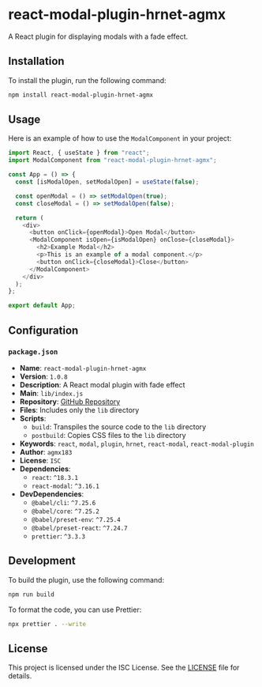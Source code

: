 # react-modal-plugin-hrnet-agmx

A React plugin for displaying modals with a fade effect.

## Installation

To install the plugin, run the following command:

```bash
npm install react-modal-plugin-hrnet-agmx
```

## Usage

Here is an example of how to use the `ModalComponent` in your project:

```javascript
import React, { useState } from "react";
import ModalComponent from "react-modal-plugin-hrnet-agmx";

const App = () => {
  const [isModalOpen, setModalOpen] = useState(false);

  const openModal = () => setModalOpen(true);
  const closeModal = () => setModalOpen(false);

  return (
    <div>
      <button onClick={openModal}>Open Modal</button>
      <ModalComponent isOpen={isModalOpen} onClose={closeModal}>
        <h2>Example Modal</h2>
        <p>This is an example of a modal component.</p>
        <button onClick={closeModal}>Close</button>
      </ModalComponent>
    </div>
  );
};

export default App;
```

## Configuration

### `package.json`

- **Name**: `react-modal-plugin-hrnet-agmx`
- **Version**: `1.0.8`
- **Description**: A React modal plugin with fade effect
- **Main**: `lib/index.js`
- **Repository**: [GitHub Repository](https://github.com/Axel93183/P14_hrnet_react-modal-plugin)
- **Files**: Includes only the `lib` directory
- **Scripts**:
  - `build`: Transpiles the source code to the `lib` directory
  - `postbuild`: Copies CSS files to the `lib` directory
- **Keywords**: `react`, `modal`, `plugin`, `hrnet`, `react-modal`, `react-modal-plugin`
- **Author**: `agmx183`
- **License**: `ISC`
- **Dependencies**:
  - `react`: `^18.3.1`
  - `react-modal`: `^3.16.1`
- **DevDependencies**:
  - `@babel/cli`: `^7.25.6`
  - `@babel/core`: `^7.25.2`
  - `@babel/preset-env`: `^7.25.4`
  - `@babel/preset-react`: `^7.24.7`
  - `prettier`: `^3.3.3`

## Development

To build the plugin, use the following command:

```bash
npm run build
```

To format the code, you can use Prettier:

```bash
npx prettier . --write
```

## License

This project is licensed under the ISC License. See the [LICENSE](LICENSE) file for details.
